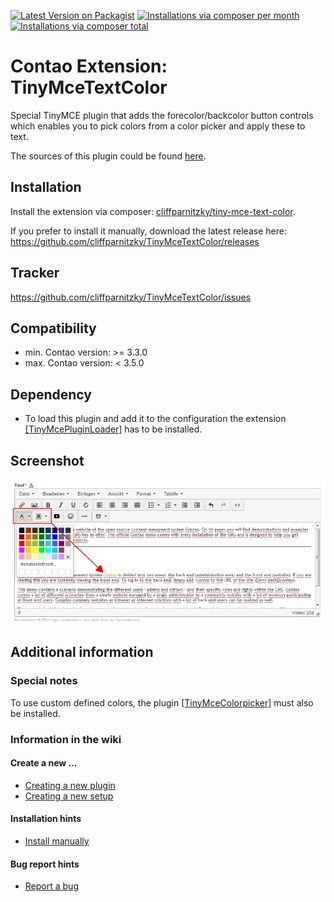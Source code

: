 [![Latest Version on Packagist](http://img.shields.io/packagist/v/cliffparnitzky/tiny-mce-text-color.svg?style=flat)](https://packagist.org/packages/cliffparnitzky/tiny-mce-text-color)
[![Installations via composer per month](http://img.shields.io/packagist/dm/cliffparnitzky/tiny-mce-text-color.svg?style=flat)](https://packagist.org/packages/cliffparnitzky/tiny-mce-text-color)
[![Installations via composer total](http://img.shields.io/packagist/dt/cliffparnitzky/tiny-mce-text-color.svg?style=flat)](https://packagist.org/packages/cliffparnitzky/tiny-mce-text-color)

Contao Extension: TinyMceTextColor
==================================

Special TinyMCE plugin that adds the forecolor/backcolor button controls which enables you to pick colors from a color picker and apply these to text.

The sources of this plugin could be found [here](http://www.tinymce.com/wiki.php/Plugin:textcolor).


Installation
------------

Install the extension via composer: [cliffparnitzky/tiny-mce-text-color](https://packagist.org/packages/cliffparnitzky/tiny-mce-text-color).

If you prefer to install it manually, download the latest release here: https://github.com/cliffparnitzky/TinyMceTextColor/releases


Tracker
-------

https://github.com/cliffparnitzky/TinyMceTextColor/issues


Compatibility
-------------

- min. Contao version: >= 3.3.0
- max. Contao version: <  3.5.0


Dependency
----------

- To load this plugin and add it to the configuration the extension [[TinyMcePluginLoader]](https://github.com/cliffparnitzky/TinyMcePluginLoader) has to be installed.


Screenshot
----------

![Screenshot](screenshot.jpg)


Additional information
----------------------

### Special notes

To use custom defined colors, the plugin [[TinyMceColorpicker]](https://github.com/cliffparnitzky/TinyMceColorpicker) must also be installed.

### Information in the wiki

#### Create a new ...

* [Creating a new plugin](wiki/Creating-a-new-plugin)
* [Creating a new setup](wiki/Creating-a-new-setup)

#### Installation hints
* [Install manually](wiki/Install-manually)

#### Bug report hints

* [Report a bug](wiki/Report-a-bug)